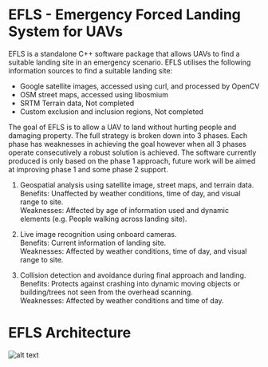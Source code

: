 # EFLS - Emergency Forced Landing System for UAVs

EFLS is a standalone C++ software package that allows UAVs to find a suitable landing site in an emergency scenario. EFLS utilises the following information sources to find a suitable landing site:
* Google satellite images, accessed using curl, and processed by OpenCV
* OSM street maps, accessed using libosmium 
* SRTM Terrain data, Not completed
* Custom exclusion and inclusion regions, Not completed

The goal of EFLS is to allow a UAV to land without hurting people and damaging property. The full strategy is broken down into 3 phases. Each phase has weaknesses in achieving the goal however when all 3 phases operate consecutively a robust solution is achieved. The software currently produced is only based on the phase 1 approach, future work will be aimed at improving phase 1 and some phase 2 support.
1. Geospatial analysis using satellite image, street maps, and terrain data.  
    Benefits: Unaffected by weather conditions, time of day, and visual range to site.    
    Weaknesses: Affected by age of information used and dynamic elements (e.g. People walking across landing site).

2. Live image recognition using onboard cameras.  
    Benefits: Current information of landing site.  
    Weaknesses: Affected by weather conditions, time of day, and visual range to site.
    
3. Collision detection and avoidance during final approach and landing.   
    Benefits: Protects against crashing into dynamic moving objects or building/trees not seen from the overhead scanning.  
    Weaknesses: Affected by weather conditions and time of day.

# EFLS Architecture 
![alt text](https://github.com/dell-o/EFLS/blob/master/Code%20module%20breakdown%20v2.bmp "EFLS Architecture")



